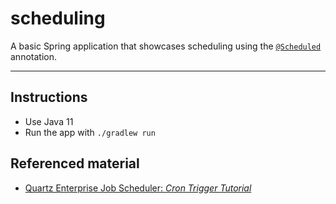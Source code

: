 # scheduling

A basic Spring application that showcases scheduling using the [`@Scheduled`](https://docs.spring.io/spring-framework/docs/current/javadoc-api/org/springframework/scheduling/annotation/Scheduled.html) annotation.

---

## Instructions

* Use Java 11
* Run the app with `./gradlew run`

## Referenced material

* [Quartz Enterprise Job Scheduler: *Cron Trigger Tutorial*](http://www.quartz-scheduler.org/documentation/quartz-2.3.0/tutorials/crontrigger.html)
